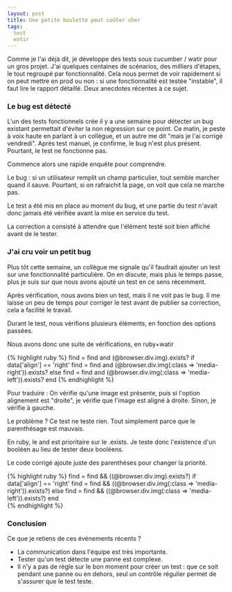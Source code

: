 ```yaml
---
layout: post
title: Une petite boulette peut coûter cher
tags:
  test
  watir
---
```


Comme je l'ai déjà dit, je développe des tests sous cucumber / watir pour un gros projet. J'ai quelques centaines de scénarios, des milliers d'étapes, le tout regroupé par fonctionnalité. Cela nous permet de voir rapidement si on peut mettre en prod ou non : si une fonctionnalité est testée "instable", il faut lire le rapport détaillé.
Deux anecdotes récentes à ce sujet.

### Le bug est détecté

L'un des tests fonctionnels crée il y a une semaine pour détecter un bug existant permettait d'éviter la non régression sur ce point. Ce matin, je peste à voix haute en parlant à un collègue, et un autre me dit "mais je l'ai corrigé vendredi". Après test manuel, je confirme, le bug n'est plus présent. Pourtant, le test ne fonctionne pas.

Commence alors une rapide enquête pour comprendre.

Le bug : si un utilisateur remplit un champ particulier, tout semble marcher quand il sauve. Pourtant, si on rafraichit la page, on voit que cela ne marche pas.

Le test a été mis en place au moment du bug, et une partie du test n'avait donc jamais été vérifiée avant la mise en service du test.

La correction a consisté à attendre que l'élément testé soit bien affiché avant de le tester.


### J'ai cru voir un petit bug

Plus tôt cette semaine, un collègue me signale qu'il faudrait ajouter un test sur une fonctionnalité particulière. On en discute, mais plus le temps passe, plus je suis sur que nous avons ajouté un test en ce sens récemment.

Après vérification, nous avons bien un test, mais il ne voit pas le bug. Il me laisse un peu de temps pour corriger le test avant de publier sa correction, cela a facilité le travail.

Durant le test, nous vérifions plusieurs éléments, en fonction des options passées.

Nous avons donc une suite de vérifications, en ruby+watir

{% highlight ruby %}
find = find and (@browser.div.img).exists?
if data['align'] == 'right'
  find = find and (@browser.div.img(:class => 'media-right')).exists?
else
  find = find and (@browser.div.img(:class => 'media-left')).exists?
end
{% endhighlight %}

Pour traduire : On vérifie qu'une image est présente, puis si l'option alignement est "droite", je vérifie que l'image est aligné à droite. Sinon, je vérifie à gauche.

Le problème ? Ce test ne teste rien. Tout simplement parce que le parenthésage est mauvais.

En ruby, le and est prioritaire sur le .exists. Je teste donc l'existence d'un booléen au lieu de tester deux booléens.

Le code corrigé ajoute juste des parenthèses pour changer la priorité.

{% highlight ruby %}
find = find && ((@browser.div.img).exists?)
if data['align'] == 'right'
  find = find && ((@browser.div.img(:class => 'media-right')).exists?)
else
  find = find && ((@browser.div.img(:class => 'media-left')).exists?)
end    
{% endhighlight %}

### Conclusion

Ce que je retiens de ces événements récents ?

* La communication dans l'équipe est très importante.
* Tester qu'un test détecte une panne est complexe.
* Il n'y a pas de règle sur le bon moment pour créer un test : que ce soit pendant une panne ou en dehors, seul un contrôle régulier permet de s'assurer que le test teste.